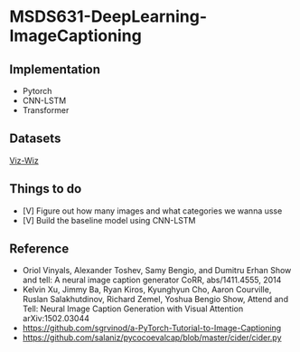 # MSDS631-DeepLearning-ImageCaptioning
## Implementation
- Pytorch
- CNN-LSTM
- Transformer

## Datasets 
[Viz-Wiz](https://vizwiz.org/tasks-and-datasets/image-captioning/)

## Things to do
- [V] Figure out how many images and what categories we wanna usse
- [V] Build the baseline model using CNN-LSTM

## Reference
- Oriol Vinyals, Alexander Toshev, Samy Bengio, and Dumitru Erhan Show and tell: A neural image caption generator CoRR, abs/1411.4555, 2014
- Kelvin Xu, Jimmy Ba, Ryan Kiros, Kyunghyun Cho, Aaron Courville, Ruslan Salakhutdinov, Richard Zemel, Yoshua Bengio Show, Attend and Tell: Neural Image Caption Generation with Visual Attention arXiv:1502.03044
- https://github.com/sgrvinod/a-PyTorch-Tutorial-to-Image-Captioning
- https://github.com/salaniz/pycocoevalcap/blob/master/cider/cider.py


